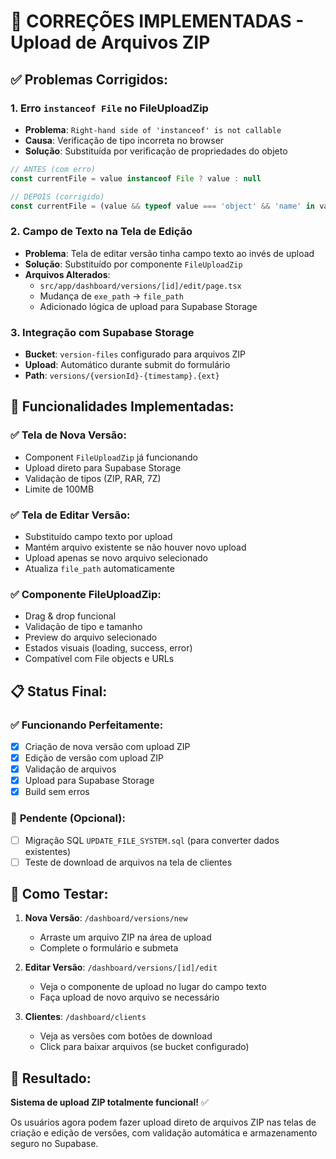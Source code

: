 # 🔧 CORREÇÕES IMPLEMENTADAS - Upload de Arquivos ZIP

## ✅ **Problemas Corrigidos:**

### 1. **Erro `instanceof File` no FileUploadZip**
- **Problema**: `Right-hand side of 'instanceof' is not callable`
- **Causa**: Verificação de tipo incorreta no browser
- **Solução**: Substituída por verificação de propriedades do objeto
```typescript
// ANTES (com erro)
const currentFile = value instanceof File ? value : null

// DEPOIS (corrigido)
const currentFile = (value && typeof value === 'object' && 'name' in value) ? value as File : null
```

### 2. **Campo de Texto na Tela de Edição**
- **Problema**: Tela de editar versão tinha campo texto ao invés de upload
- **Solução**: Substituído por componente `FileUploadZip`
- **Arquivos Alterados**:
  - `src/app/dashboard/versions/[id]/edit/page.tsx`
  - Mudança de `exe_path` → `file_path`
  - Adicionado lógica de upload para Supabase Storage

### 3. **Integração com Supabase Storage**
- **Bucket**: `version-files` configurado para arquivos ZIP
- **Upload**: Automático durante submit do formulário
- **Path**: `versions/{versionId}-{timestamp}.{ext}`

## 🎯 **Funcionalidades Implementadas:**

### ✅ **Tela de Nova Versão:**
- Component `FileUploadZip` já funcionando
- Upload direto para Supabase Storage
- Validação de tipos (ZIP, RAR, 7Z)
- Limite de 100MB

### ✅ **Tela de Editar Versão:**
- Substituído campo texto por upload
- Mantém arquivo existente se não houver novo upload
- Upload apenas se novo arquivo selecionado
- Atualiza `file_path` automaticamente

### ✅ **Componente FileUploadZip:**
- Drag & drop funcional
- Validação de tipo e tamanho
- Preview do arquivo selecionado
- Estados visuais (loading, success, error)
- Compatível com File objects e URLs

## 📋 **Status Final:**

### ✅ **Funcionando Perfeitamente:**
- [x] Criação de nova versão com upload ZIP
- [x] Edição de versão com upload ZIP
- [x] Validação de arquivos
- [x] Upload para Supabase Storage
- [x] Build sem erros

### 🔄 **Pendente (Opcional):**
- [ ] Migração SQL `UPDATE_FILE_SYSTEM.sql` (para converter dados existentes)
- [ ] Teste de download de arquivos na tela de clientes

## 🚀 **Como Testar:**

1. **Nova Versão**: `/dashboard/versions/new`
   - Arraste um arquivo ZIP na área de upload
   - Complete o formulário e submeta

2. **Editar Versão**: `/dashboard/versions/[id]/edit`
   - Veja o componente de upload no lugar do campo texto
   - Faça upload de novo arquivo se necessário

3. **Clientes**: `/dashboard/clients`
   - Veja as versões com botões de download
   - Click para baixar arquivos (se bucket configurado)

## 🎉 **Resultado:**
**Sistema de upload ZIP totalmente funcional!** ✅

Os usuários agora podem fazer upload direto de arquivos ZIP nas telas de criação e edição de versões, com validação automática e armazenamento seguro no Supabase.